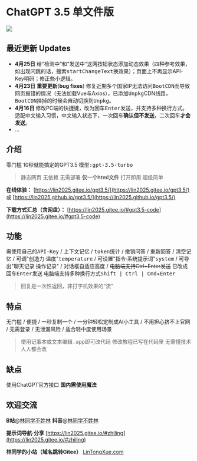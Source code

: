 # ChatGPT 3.5 单文件版

![](https://lin2025.github.io/img/other-gpt3.5.gif)

## 最近更新 Updates
- **4月25日** 给“检测中“和“发送中“这两按钮状态添加动态效果（四种参考效果，如出现闪跳的话，搜索<kbd>startChangeText</kbd>换效果）；页面上不再显示API-Key明码；修正些小逻辑。
- **4月23日** **重要更新**(**bug fixes**) 修复近期多个国家IP无法访问<kbd>BootCDN</kbd>而导致网页报错的情况（无法加载Vue与Axios），已添加<kbd>Unpkg</kbd>CDN线路，<kbd>BootCDN</kbd>挂掉的时候会自动切换到<kbd>Unpkg</kbd>。
- **4月16日** 修改PC端的快捷键，改为回车<kbd>Enter</kbd>发送，并支持多种换行方式。适配中文输入习惯，中文输入状态下，一次回车**确认但不发送**，二次回车**才会发送**。
- ...

## 介绍
 零门槛 10秒就能搞定的GPT3.5 <kbd>模型:gpt-3.5-turbo</kbd> 

> 静态网页 无依赖 无需部署 **仅一个html文件** 打开即用 超级简单

 **在线体验：** [https://lin2025.gitee.io/gpt3.5/](https://lin2025.gitee.io/gpt3.5/) 或 [https://lin2025.github.io/gpt3.5/](https://lin2025.github.io/gpt3.5/)

 **下载方式汇总（含网盘）：** [https://lin2025.gitee.io/#gpt3.5-code](https://lin2025.gitee.io/#gpt3.5-code)


## 功能
 需使用自己的<kbd>API-Key</kbd> / 上下文记忆 / <kbd>token</kbd>统计 / 撤销问答 / 重新回答 / 清空记忆
 / 可调"创造力·温度"<kbd>temperature</kbd> / 可设置"指令·系统提示词"<kbd>system</kbd> / 可导出"聊天记录·操作记录"
 / 对话框自适应高度
 / ~~电脑端支持Ctrl+Enter发送~~ 已改成回车<kbd>Enter</kbd>发送 电脑端支持多种换行方式<kbd>Shift | Ctrl | Cmd</kbd>+<kbd>Enter</kbd>

> 回复是一次性返回，非打字机效果的“流”


## 特点
 无门槛 / 便捷 / 一秒复制一个 / 一分钟轻松定制成AI小工具 / 不用担心挤不上官网 / 无需登录 / 无泄漏风险 / 适合轻中度使用场景

> 使用<kbd>记事本</kbd>或<kbd>文本编辑.app</kbd>即可改代码 修改教程已写在代码里 无需懂技术 人人都会改


## 缺点
 使用ChatGPT官方接口 **国内需使用魔法**


## 欢迎交流
 **B站**@[林同学不姓林](https://space.bilibili.com/3493262545389917) **抖音**@[林同学不姓林](https://www.douyin.com/user/MS4wLjABAAAAVBMwb4AQWZt3xkbgvVS4FYCuQ2xzHCU9LgSX4vJz_n76JK62kQGEfHjYjzrOCHs7)

 **提示词导航·分享** [https://lin2025.gitee.io/#zhiling](https://lin2025.gitee.io/#zhiling)

 **林同学的小站（域名跳转Gitee）** [LinTongXue.com](http://LinTongXue.com)
